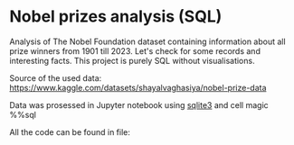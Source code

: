 # Nobel prizes analysis (SQL)
Analysis of The Nobel Foundation dataset containing information about all prize winners from 1901 till 2023. Let's check for some records and interesting facts. This project is purely SQL without visualisations.

Source of the used data: https://www.kaggle.com/datasets/shayalvaghasiya/nobel-prize-data

Data was prosessed in Jupyter notebook using [sqlite3](https://docs.python.org/3/library/sqlite3.html) and cell magic %%sql

All the code can be found in file:


